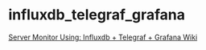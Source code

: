 # influxdb_telegraf_grafana

[Server Monitor Using: Influxdb + Telegraf + Grafana Wiki](https://github.com/wangzz719/influxdb_telegraf_grafana/wiki)
